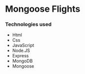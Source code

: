 # Mongoose Flights

### Technologies used
- Html
- Css
- JavaScript
- Node.JS
- Express
- MongoDB 
- Mongoose

